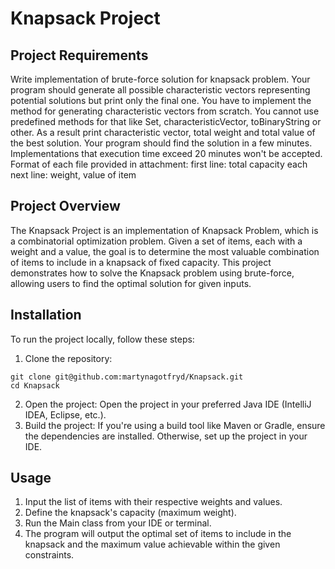 # Knapsack Project

## Project Requirements
Write implementation of brute-force solution for knapsack problem. Your program should generate all possible characteristic vectors representing potential solutions but print only the final one.
You have to implement the method for generating characteristic vectors from scratch. You cannot use predefined methods for that like Set,
characteristicVector, toBinaryString or other.
As a result print characteristic vector, total weight and total value of the best solution. Your program should find the solution in a few minutes. Implementations that execution time exceed 20 minutes won't be accepted.
Format of each file provided in attachment:
first line: total capacity
each next line: weight, value of item

## Project Overview
The Knapsack Project is an implementation of Knapsack Problem, which is a combinatorial optimization problem. Given a set of items, each with a weight and a value, the goal is to determine the most valuable combination of items to include in a knapsack of fixed capacity.
This project demonstrates how to solve the Knapsack problem using brute-force, allowing users to find the optimal solution for given inputs.

## Installation
To run the project locally, follow these steps:

1. Clone the repository:
```
git clone git@github.com:martynagotfryd/Knapsack.git
cd Knapsack
```
2. Open the project: Open the project in your preferred Java IDE (IntelliJ IDEA, Eclipse, etc.).
3. Build the project: If you're using a build tool like Maven or Gradle, ensure the dependencies are installed. Otherwise, set up the project in your IDE.

## Usage
1. Input the list of items with their respective weights and values.
2. Define the knapsack's capacity (maximum weight).
3. Run the Main class from your IDE or terminal.
4. The program will output the optimal set of items to include in the knapsack and the maximum value achievable within the given constraints.
